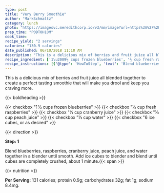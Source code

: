```yaml
---
type: post
title: "Very Berry Smoothie"
author: "MarkSchmaltz"
category: lunch
photo: "https://imagesvc.meredithcorp.io/v3/mm/image?url=https%3A%2F%2Fimages.media-allrecipes.com%2Fuserphotos%2F1655692.jpg"
prep_time: "P0DT0H10M"
cook_time: 
recipe_yield: "2 servings"
calories: "130.9 calories"
date_published: 06/10/2018 11:10 AM
description: "This is a delicious mix of berries and fruit juice all blended together to create a perfect tasting smoothie that will make you drool and keep you craving more."
recipe_ingredient: ['1\u2009½ cups frozen blueberries', '½ cup fresh raspberries', '½ cup cranberry juice', '⅓ cup peach juice', '⅓ cup water', '6 ice cubes, or as desired']
recipe_instructions: [{'@type': 'HowToStep', 'text': 'Blend blueberries, raspberries, cranberry juice, peach juice, and water together in a blender until smooth. Add ice cubes to blender and blend until cubes are completely crushed, about 1 minute.\n'}]
---
```


This is a delicious mix of berries and fruit juice all blended together to create a perfect tasting smoothie that will make you drool and keep you craving more. 

{{< boldheading >}}

{{< checkbox "1 ½ cups frozen blueberries" >}}
{{< checkbox "½ cup fresh raspberries" >}}
{{< checkbox "½ cup cranberry juice" >}}
{{< checkbox "⅓ cup peach juice" >}}
{{< checkbox "⅓ cup water" >}}
{{< checkbox "6  ice cubes, or as desired" >}}


{{< direction >}}

**Step: 1**

Blend blueberries, raspberries, cranberry juice, peach juice, and water together in a blender until smooth. Add ice cubes to blender and blend until cubes are completely crushed, about 1 minute.{{< span >}}

{{< nutrition >}}

**Per Serving:** 131 calories; protein 0.9g; carbohydrates 32g; fat 1g; sodium 8.4mg.